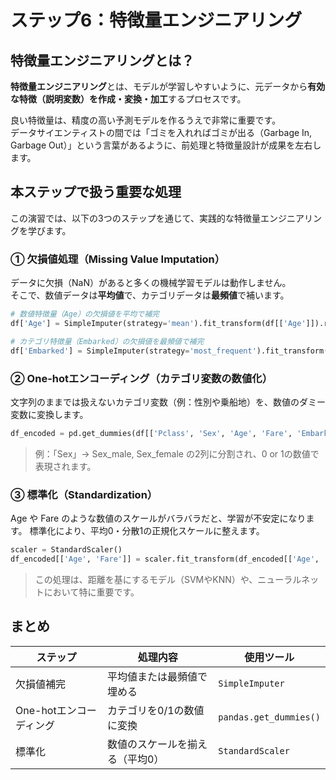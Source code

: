 # ステップ6：特徴量エンジニアリング



## 特徴量エンジニアリングとは？

**特徴量エンジニアリング**とは、モデルが学習しやすいように、元データから**有効な特徴（説明変数）を作成・変換・加工**するプロセスです。

良い特徴量は、精度の高い予測モデルを作るうえで非常に重要です。  
データサイエンティストの間では「ゴミを入れればゴミが出る（Garbage In, Garbage Out）」という言葉があるように、前処理と特徴量設計が成果を左右します。



## 本ステップで扱う重要な処理

この演習では、以下の3つのステップを通じて、実践的な特徴量エンジニアリングを学びます。



### ① 欠損値処理（Missing Value Imputation）

データに欠損（NaN）があると多くの機械学習モデルは動作しません。  
そこで、数値データは**平均値**で、カテゴリデータは**最頻値**で補います。

```python
# 数値特徴量（Age）の欠損値を平均で補完
df['Age'] = SimpleImputer(strategy='mean').fit_transform(df[['Age']]).ravel()

# カテゴリ特徴量（Embarked）の欠損値を最頻値で補完
df['Embarked'] = SimpleImputer(strategy='most_frequent').fit_transform(df[['Embarked']]).ravel()
```

### ② One-hotエンコーディング（カテゴリ変数の数値化）
文字列のままでは扱えないカテゴリ変数（例：性別や乗船地）を、数値のダミー変数に変換します。
```py
df_encoded = pd.get_dummies(df[['Pclass', 'Sex', 'Age', 'Fare', 'Embarked']], columns=['Sex', 'Embarked'])
```
> 例：「Sex」→ Sex_male, Sex_female の2列に分割され、0 or 1の数値で表現されます。


### ③ 標準化（Standardization）
Age や Fare のような数値のスケールがバラバラだと、学習が不安定になります。
標準化により、平均0・分散1の正規化スケールに整えます。
```py
scaler = StandardScaler()
df_encoded[['Age', 'Fare']] = scaler.fit_transform(df_encoded[['Age', 'Fare']])
```
>  この処理は、距離を基にするモデル（SVMやKNN）や、ニューラルネットにおいて特に重要です。

## まとめ
| ステップ            | 処理内容             | 使用ツール                  |
| --------------- | ---------------- | ---------------------- |
| 欠損値補完           | 平均値または最頻値で埋める    | `SimpleImputer`        |
| One-hotエンコーディング | カテゴリを0/1の数値に変換   | `pandas.get_dummies()` |
| 標準化             | 数値のスケールを揃える（平均0） | `StandardScaler`       |
